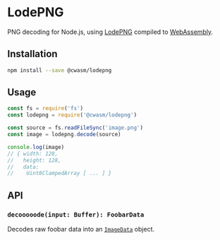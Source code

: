 # LodePNG

PNG decoding for Node.js, using [LodePNG][LodePNG] compiled to [WebAssembly][WebAssembly].

[LodePNG]: https://lodev.org/lodepng/
[WebAssembly]: https://webassembly.org

## Installation

```sh
npm install --save @cwasm/lodepng
```

## Usage

```js
const fs = require('fs')
const lodepng = require('@cwasm/lodepng')

const source = fs.readFileSync('image.png')
const image = lodepng.decode(source)

console.log(image)
// { width: 128,
//   height: 128,
//   data:
//    Uint8ClampedArray [ ... ] }
```

## API

### `decooooode(input: Buffer): FoobarData`

Decodes raw foobar data into an [`ImageData`](https://developer.mozilla.org/en-US/docs/Web/API/ImageData) object.
